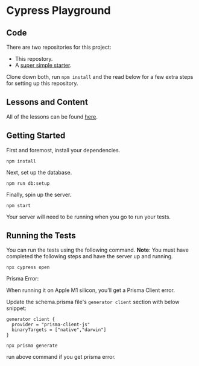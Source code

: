# Cypress Playground

## Code

There are two repositories for this project:

- This repostory.
- A [super simple starter](https://github.com/stevekinney/cypress-starter).

Clone down both, run `npm install` and the read below for a few extra steps for setting up this repository.

## Lessons and Content

All of the lessons can be found [here](https://github.com/stevekinney/cypress-examples/tree/main/lessons#readme).

## Getting Started

First and foremost, install your dependencies.

```
npm install
```

Next, set up the database.

```
npm run db:setup
```

Finally, spin up the server.

```
npm start
```

Your server will need to be running when you go to run your tests.

## Running the Tests

You can run the tests using the following command. **Note**: You must have completed the following steps and have the server up and running.

```
npx cypress open
```

[docker]: https://www.docker.com/

Prisma Error:

When running it on Apple M1 silicon, you'll get a Prisma Client error.

Update the schema.prisma file's ```generator client``` section with below snippet:

```
generator client {
  provider = "prisma-client-js"
  binaryTargets = ["native","darwin"]
}
```

```
npx prisma generate
```

run above command if you get prisma error. 